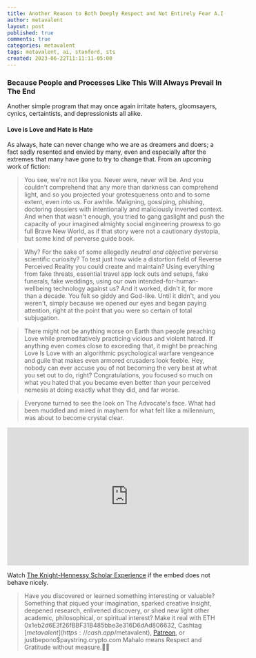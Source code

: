 ```yaml
---
title: Another Reason to Both Deeply Respect and Not Entirely Fear A.I.
author: metavalent
layout: post
published: true
comments: true
categories: metavalent
tags: metavalent, ai, stanford, sts
created: 2023-06-22T11:11:11-05:00
---
```


### Because People and Processes Like This Will Always Prevail In The End

Another simple program that may once again irritate haters, gloomsayers, cynics, certaintists, and depressionists all alike.

#### Love is Love and Hate is Hate

As always, hate can never change who we are as dreamers and doers; a fact sadly resented and envied by many, even and especially after the extremes that many have gone to try to change that. From an upcoming work of fiction:

> You see, we're not like you. Never were, never will be. And you couldn't comprehend that any more than darkness can comprehend light, and so you projected your grotesqueness onto and to some extent, even into us. For awhile. Maligning, gossiping, phishing, doctoring dossiers with intentionally and maliciously inverted context. And when that wasn't enough, you tried to gang gaslight and push the capacity of your imagined almighty social engineering prowess to go full Brave New World, as if that story were not a cautionary dystopia, but some kind of perverse guide book.

> Why? For the sake of some allegedly *neutral and objective* perverse scientific curiosity? To test just how wide a distortion field of Reverse Perceived Reality you could create and maintain? Using everything from fake threats, essential travel app lock outs and setups, fake funerals, fake weddings, using our own intended-for-human-wellbeing technology against us? And it worked, didn't it, for more than a decade. You felt so giddy and God-like. Until it didn't, and you weren't, simply because we opened our eyes and began paying attention, right at the point that you were so certain of total subjugation.

> There might not be anything worse on Earth than people preaching Love while premeditatively practicing vicious and violent hatred. If anything even comes close to exceeding that, it might be preaching Love Is Love with an algorithmic psychological warfare vengeance and guile that makes even armored crusaders look feeble. Hey, nobody can ever accuse you of not becoming the very best at what you set out to do, right? Congratulations, you focused so much on what you hated that you became even better than your perceived nemesis at doing exactly what they did, and far worse.

> Everyone turned to see the look on The Advocate's face. What had been muddled and mired in mayhem for what felt like a millennium, was about to become crystal clear.

<iframe id="ytplayer" type="text/html" width="560" height="320" src="https://www.youtube.com/embed/Qv1McWpv5_k" frameborder="0"></iframe>

Watch [The Knight-Hennessy Scholar Experience](https://youtu.be/Qv1McWpv5_k) if the embed does not behave nicely.

<p></p>
<p></p>
<p></p>
<p></p>

> Have you discovered or learned something interesting or valuable? Something that piqued your imagination, sparked creative insight, deepened research, enlivened discovery, or shed new light other academic, philosophical, or spiritual interest? Make it real with ETH 0x1eb2d6E3f26fBBF31B485bbe3e316D6dAd806632, Cashtag [$metavalent](https://cash.app/$metavalent), [Patreon](https://patreon.com/metavalent), or justbepono$paystring.crypto.com Mahalo means Respect and Gratitude without measure.🙏🏼
